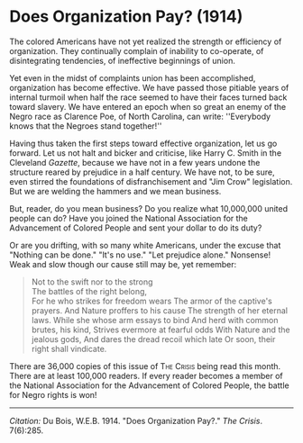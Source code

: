 ﻿<!--
title:   Does Organization Pay?
author:  Du Bois, W.E.B.
journal: The Crisis
year:    1914
volume:  7
issue:   6
pages:   285
-->

# Does Organization Pay? (1914)

The colored Americans have not yet realized the strength or efficiency of organization. They continually complain of inability to co-operate, of disintegrating tendencies, of ineffective beginnings of union. 

Yet even in the midst of complaints union has been accomplished, organization has become effective. We have passed those pitiable years of internal turmoil when half the race seemed to have their faces turned back toward slavery. We have entered an epoch when so great an enemy of the Negro race as Clarence Poe, of North Carolina, can write: ''Everybody knows that the Negroes stand together!'' 

Having thus taken the first steps toward effective organization, let us go forward. Let us not halt and bicker and criticise, like Harry C. Smith in the Cleveland *Gazette*, because we have not in a few years undone the structure reared by prejudice in a half century. We have not, to be sure, even stirred the foundations of disfranchisement and "Jim Crow" legislation. But we are welding the hammers and we mean business. 

But, reader, do you mean business? Do you realize what 10,000,000 united people can do? Have you joined the National Association for the Advancement of Colored People and sent your dollar to do its duty?

Or are you drifting, with so many white Americans, under the excuse that "Nothing can be done." "It's no use." "Let prejudice alone." Nonsense! Weak and slow though our cause still may be, yet remember: 

> Not to the swift nor to the strong    
> The battles of the right belong,     
> For he who strikes for freedom wears 
> The armor of the captive's prayers. 
> And Nature proffers to his cause 
> The strength of her eternal laws. 
> While she whose arm essays to bind 
> And herd with common brutes, his kind, 
> Strives evermore at fearful odds 
> With Nature and the jealous gods, 
> And dares the dread recoil which late 
> Or soon, their right shall vindicate. 

 There are 36,000 copies of this issue of <span style="font-variant:small-caps;">The Crisis</span> being read this month. There are at least 100,000 readers. If every reader becomes a member of the National Association for the Advancement of Colored People, the battle for Negro rights is won! 

<!--
Formatting hints:

**Bold** and *italics* text.

Ordered list:
1. First item
2. Second item
3. Third item

Bullet list:
- First item
- Second item
- Third item

How to include a link to the Du Bois [archive](https://credo.library.umass.edu/view/collection/mums312).

Including an image: 
![Du Bois sitting at this desk](http://www.dareyoufight.org/_images/nypl.digitalcollections.510d47dc-8fb3-a3d9-e040-e00a18064a99.001.w.jpg)

Ignore the drop cap and excessive capitalization that begins some articles.

Long quotes are indented using >. For quotes that run more than one paragraph, use a non-printing space between each paragraph to preserve the indent. Additionally, each paragraph, except the last, should end with two spaces:
> Paragraph 1  
> &nbsp;  
> Paragraph 2

The Crisis: <span style="font-variant:small-caps;">The Crisis</span>

Crisis: <span style="font-variant:small-caps;">Crisis</span>

Long articles sometimes have section break lines, which can be recreated with 
<p style="text-align:center"> ~~~~~~~~~~~~~~~ </p>

Markdown file titles is a lower-cased version of the article title, replacing spaces with underscores (_)

Don't worry about the citation at the bottom. It is automatically generated. 
-->

______________
*Citation:* Du Bois, W.E.B. 1914. "Does Organization Pay?." *The Crisis*. 7(6):285.